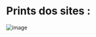 # Prints dos sites :

![image](https://github.com/CarlosVarao/Clones-de-Sites/assets/127850509/3a9d1560-f548-4108-8eb1-5e23a8ab0fa1)

